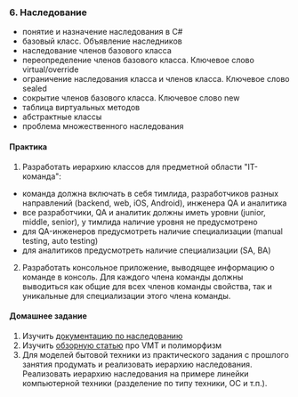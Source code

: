 ### 6. Наследование
- понятие и назначение наследования в C#
- базовый класс. Объявление наследников
- наследование членов базового класса
- переопределение членов базового класса. Ключевое слово virtual/override
- ограничение наследования класса и членов класса. Ключевое слово sealed
- сокрытие членов базового класса. Ключевое слово new
- таблица виртуальных методов
- абстрактные классы
- проблема множественного наследования

#### Практика
1. Разработать иерархию классов для предметной области "IT-команда":
- команда должна включать в себя тимлида, разработчиков разных направлений (backend, web, iOS, Android), инженера QA
и аналитика
- все разработчики, QA и аналитик должны иметь уровни (junior, middle, senior), у тимлида наличие уровня не предусмотрено
- для QA-инженеров предусмотреть наличие специализации (manual testing, auto testing)
- для аналитиков предусмотреть наличие специализации (SA, BA)
2. Разработать консольное приложение, выводящее информацию о команде в консоль. Для каждого члена команды должны
выводиться как общие для всех членов команды свойства, так и уникальные для специализации этого члена команды.

#### Домашнее задание
1. Изучить [документацию по наследованию](https://learn.microsoft.com/ru-ru/dotnet/csharp/fundamentals/tutorials/inheritance)
2. Изучить [обзорную статью](https://pnguyen.io/posts/virtual-new-override-csharp/) про VMT и полиморфизм
3. Для моделей бытовой техники из практического задания с прошлого занятия продумать и реализовать иерархию наследования.
Реализовать иерархию наследования на примере линейки компьютерной техники (разделение по типу техники, ОС и т.п.).

